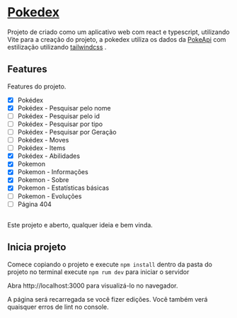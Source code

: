 <h1><a href="https://pokedex-beryl-rho.vercel.app/" target="_blank"  rel="noopener noreferrer" >Pokedex</a></h1>

Projeto de criado como um aplicativo web com react e typescript, utilizando Vite para a creação do projeto, a pokedex utiliza os dados da [PokeApi](https://pokeapi.co/) com estilização utilizando [tailwindcss](https://tailwindcss.com/) .

## Features

Features do projeto.

- [x] Pokédex
- [x] Pokédex - Pesquisar pelo nome
- [ ] Pokédex - Pesquisar pelo id
- [ ] Pokédex - Pesquisar por tipo
- [ ] Pokédex - Pesquisar por Geração
- [ ] Pokédex - Moves
- [ ] Pokédex - Items
- [x] Pokédex - Abilidades
- [x] Pokemon
- [x] Pokemon - Informações
- [x] Pokemon - Sobre
- [x] Pokemon - Estatísticas básicas
- [ ] Pokemon - Evoluções
- [ ] Página 404

##  

Este projeto e aberto, qualquer ideia e bem vinda.

## Inicia projeto

Comece copiando o projeto e execute `npm install` dentro da pasta do projeto no terminal execute `npm rum dev` para iniciar o servidor 

Abra http://localhost:3000 para visualizá-lo no navegador.

A página será recarregada se você fizer edições. Você também verá quaisquer erros de lint no console.


